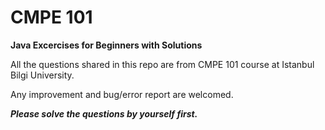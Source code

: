 # CMPE 101
**Java Excercises for Beginners with Solutions**

All the questions shared in this repo are from CMPE 101 course at Istanbul Bilgi University.

Any improvement and bug/error report are welcomed.

***Please solve the questions by yourself first.***
